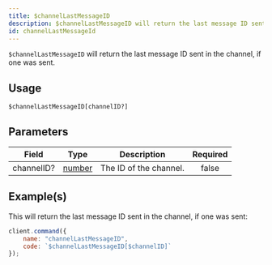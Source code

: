 ```yaml
---
title: $channelLastMessageID
description: $channelLastMessageID will return the last message ID sent in the channel, if one was sent.
id: channelLastMessageId
---
```


`$channelLastMessageID` will return the last message ID sent in the channel, if one was sent.

## Usage

```aoi
$channelLastMessageID[channelID?]
```

## Parameters

| Field      | Type                                                                                              | Description            | Required |
| ---------- | ------------------------------------------------------------------------------------------------- | ---------------------- | :------: |
| channelID? | [number](https://developer.mozilla.org/en-US/docs/Web/JavaScript/Reference/Global_Objects/Number) | The ID of the channel. |  false   |

## Example(s)

This will return the last message ID sent in the channel, if one was sent:

```js
client.command({
    name: "channelLastMessageID",
    code: `$channelLastMessageID[$channelID]`
});
```
